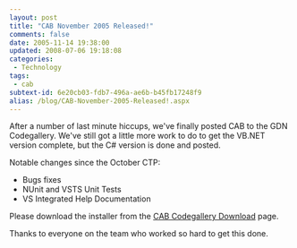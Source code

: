 ```yaml
---
layout: post
title: "CAB November 2005 Released!"
comments: false
date: 2005-11-14 19:38:00
updated: 2008-07-06 19:18:08
categories:
 - Technology
tags:
 - cab
subtext-id: 6e20cb03-fdb7-496a-ae6b-b45fb17248f9
alias: /blog/CAB-November-2005-Released!.aspx
---
```



After a number of last minute hiccups, we've finally posted CAB to the GDN Codegallery. We've still got a little more work to do to get the VB.NET version complete, but the C# version is done and posted. 

Notable changes since the October CTP: 

  * Bugs fixes
  * NUnit and VSTS Unit Tests
  * VS Integrated Help Documentation

Please download the installer from the [CAB Codegallery Download](http://www.gotdotnet.com/codegallery/releases/viewuploads.aspx?id=22f72167-af95-44ce-a6ca-f2eafbf2653c) page. 

Thanks to everyone on the team who worked so hard to get this done. 
